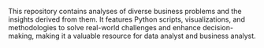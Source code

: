 This repository contains analyses of diverse business problems and the insights derived from them. It features Python scripts, visualizations, and methodologies to solve real-world challenges and enhance decision-making, making it a valuable resource for data analyst and business analyst.
